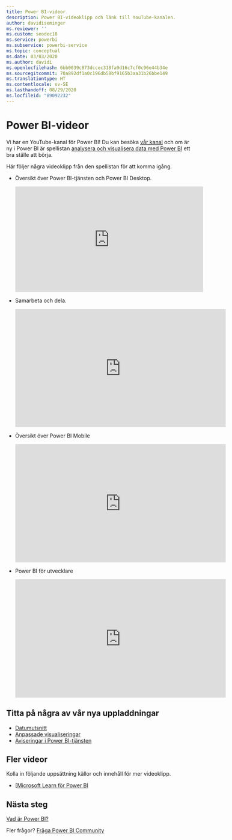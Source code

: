 ```yaml
---
title: Power BI-videor
description: Power BI-videoklipp och länk till YouTube-kanalen.
author: davidiseminger
ms.reviewer: ''
ms.custom: seodec18
ms.service: powerbi
ms.subservice: powerbi-service
ms.topic: conceptual
ms.date: 03/03/2020
ms.author: davidi
ms.openlocfilehash: 6bb0039c873dccec318fa9d16c7cf0c96e44b34e
ms.sourcegitcommit: 70a892df1a0c196db58bf9165b3aa31b26bbe149
ms.translationtype: HT
ms.contentlocale: sv-SE
ms.lasthandoff: 08/29/2020
ms.locfileid: "89092232"
---
```

# <a name="power-bi-videos"></a>Power BI-videor
Vi har en YouTube-kanal för Power BI! Du kan besöka [vår kanal](https://www.youtube.com/user/mspowerbi/videos) och om är ny i Power BI är spellistan [analysera och visualisera data med Power BI](https://www.youtube.com/playlist?list=PL1N57mwBHtN0JFoKSR0n-tBkUJHeMP2cP) ett bra ställe att börja.

Här följer några videoklipp från den spellistan för att komma igång.

* Översikt över Power BI-tjänsten och Power BI Desktop.
  
  <iframe width="500" height="281" src="https://www.youtube.com/embed/l2wy4XgQIu0" frameborder="0" allowfullscreen></iframe>
* Samarbeta och dela.
  
  <iframe width="560" height="315" src="https://www.youtube.com/embed/5DABLeJzQYM" frameborder="0" allow="autoplay; encrypted-media" allowfullscreen></iframe>
* Översikt över Power BI Mobile
  
  <iframe width="560" height="315" src="https://www.youtube.com/embed/07uBWhaCo78" frameborder="0" allow="autoplay; encrypted-media" allowfullscreen></iframe>

* Power BI för utvecklare
  <iframe width="560" height="315" src="https://www.youtube.com/embed/47uXJW1GIUY" frameborder="0" allow="autoplay; encrypted-media" allowfullscreen></iframe>  

## <a name="watch-some-of-our-new-uploads"></a>Titta på några av vår nya uppladdningar
* [Datumutsnitt](https://youtu.be/V7i82ZZm0vw)
* [Anpassade visualiseringar](https://youtu.be/d-rXAJ3_uAo)
* [Aviseringar i Power BI-tjänsten](https://youtu.be/JbL2-HJ8clE)

## <a name="more-videos"></a>Fler videor
Kolla in följande uppsättning källor och innehåll för mer videoklipp.

* [[Microsoft Learn för Power BI](https://docs.microsoft.com/learn/powerplatform/power-bi?WT.mc_id=powerbi_landingpage-docs-link)

## <a name="next-steps"></a>Nästa steg
[Vad är Power BI?](power-bi-overview.md)

Fler frågor? [Fråga Power BI Community](https://community.powerbi.com/)
